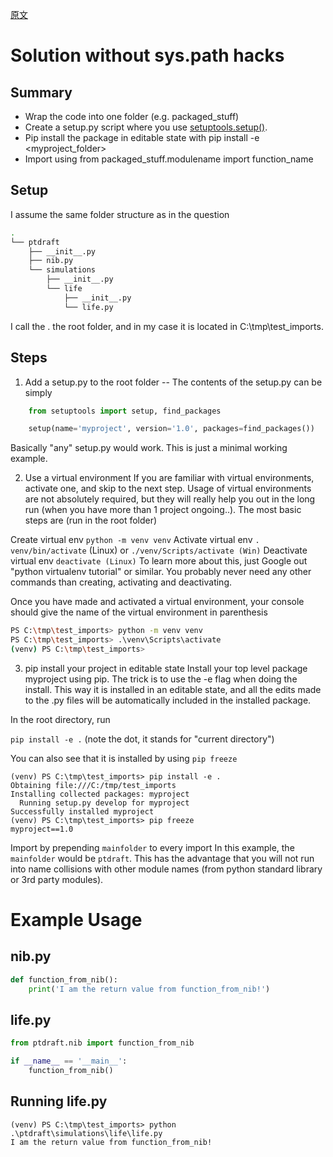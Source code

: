 [原文](https://stackoverflow.com/a/50194143)
# Solution without sys.path hacks
## Summary
 - Wrap the code into one folder (e.g. packaged_stuff)
 - Create a setup.py script where you use [setuptools.setup()](https://stackoverflow.com/a/50193944/3015186).
 - Pip install the package in editable state with pip install -e <myproject_folder>
 - Import using from packaged_stuff.modulename import function_name
## Setup
I assume the same folder structure as in the question
```bash
.
└── ptdraft
    ├── __init__.py
    ├── nib.py
    └── simulations
        ├── __init__.py
        └── life
            ├── __init__.py
            └── life.py
```
I call the . the root folder, and in my case it is located in C:\tmp\test_imports.

## Steps
1. Add a setup.py to the root folder -- The contents of the setup.py can be simply

```python
    from setuptools import setup, find_packages

    setup(name='myproject', version='1.0', packages=find_packages())
```
Basically "any" setup.py would work. This is just a minimal working example.

2. Use a virtual environment
If you are familiar with virtual environments, activate one, and skip to the next step. Usage of virtual environments are not absolutely required, but they will really help you out in the long run (when you have more than 1 project ongoing..). The most basic steps are (run in the root folder)

Create virtual env
`python -m venv venv`
Activate virtual env
`. venv/bin/activate` (Linux) or `./venv/Scripts/activate (Win)`
Deactivate virtual env
`deactivate (Linux)`
To learn more about this, just Google out "python virtualenv tutorial" or similar. You probably never need any other commands than creating, activating and deactivating.

Once you have made and activated a virtual environment, your console should give the name of the virtual environment in parenthesis
```bash
PS C:\tmp\test_imports> python -m venv venv
PS C:\tmp\test_imports> .\venv\Scripts\activate
(venv) PS C:\tmp\test_imports>
```
3. pip install your project in editable state
Install your top level package myproject using pip. The trick is to use the -e flag when doing the install. This way it is installed in an editable state, and all the edits made to the .py files will be automatically included in the installed package.

In the root directory, run

`pip install -e .` (note the dot, it stands for "current directory")

You can also see that it is installed by using `pip freeze`
```
(venv) PS C:\tmp\test_imports> pip install -e .
Obtaining file:///C:/tmp/test_imports
Installing collected packages: myproject
  Running setup.py develop for myproject
Successfully installed myproject
(venv) PS C:\tmp\test_imports> pip freeze
myproject==1.0
```
Import by prepending `mainfolder` to every import
In this example, the `mainfolder` would be `ptdraft`. This has the advantage that you will not run into name collisions with other module names (from python standard library or 3rd party modules).

# Example Usage
## nib.py
```python
def function_from_nib():
    print('I am the return value from function_from_nib!')
```
## life.py
```python
from ptdraft.nib import function_from_nib

if __name__ == '__main__':
    function_from_nib()
```

## Running life.py
```
(venv) PS C:\tmp\test_imports> python .\ptdraft\simulations\life\life.py
I am the return value from function_from_nib!
```
